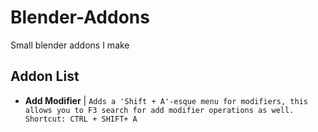 # Blender-Addons

Small blender addons I make

## Addon List

- **Add Modifier** | `Adds a 'Shift + A'-esque menu for modifiers, this allows you to F3 search for add modifier operations as well. Shortcut: CTRL + SHIFT+ A`
